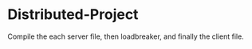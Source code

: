 # Distributed-Project

Compile the each server file, then loadbreaker, and finally the client file. 
